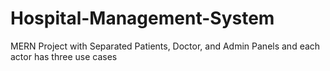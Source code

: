 # Hospital-Management-System
 MERN Project with Separated Patients, Doctor, and Admin Panels and each actor has three use cases
